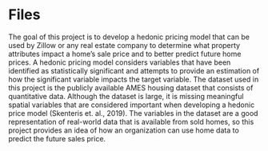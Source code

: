 # Files
The goal of this project is to develop a hedonic pricing model that can be used by Zillow or any real estate company to determine what property attributes impact a home’s sale price and to better predict future home prices. A hedonic pricing model considers variables that have been identified as statistically significant and attempts to provide an estimation of how the significant variable impacts the target variable. The dataset used in this project is the publicly available AMES housing dataset that consists of quantitative data. Although the dataset is large, it is missing meaningful spatial variables that are considered important when developing a hedonic price model (Skenteris et. al., 2019). The variables in the dataset are a good representation of real-world data that is available from sold homes, so this project provides an idea of how an organization can use home data to predict the future sales price. 
